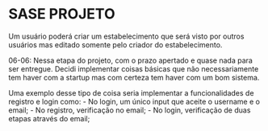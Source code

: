 # SASE PROJETO

Um usuário poderá criar um estabelecimento que será visto por outros usuários mas editado somente pelo criador do estabelecimento.

06-06: Nessa etapa do projeto, com o prazo apertado e quase nada para ser entregue. Decidi implementar coisas básicas que não
necessariamente tem haver com a startup mas com certeza tem haver com um bom sistema.

Uma exemplo desse tipo de coisa seria implementar a funcionalidades de registro e login como:
    - No login, um único input que aceite o username e o email;
    - No registro, verificação no email;
    - No login, verificação de duas etapas através do email;
